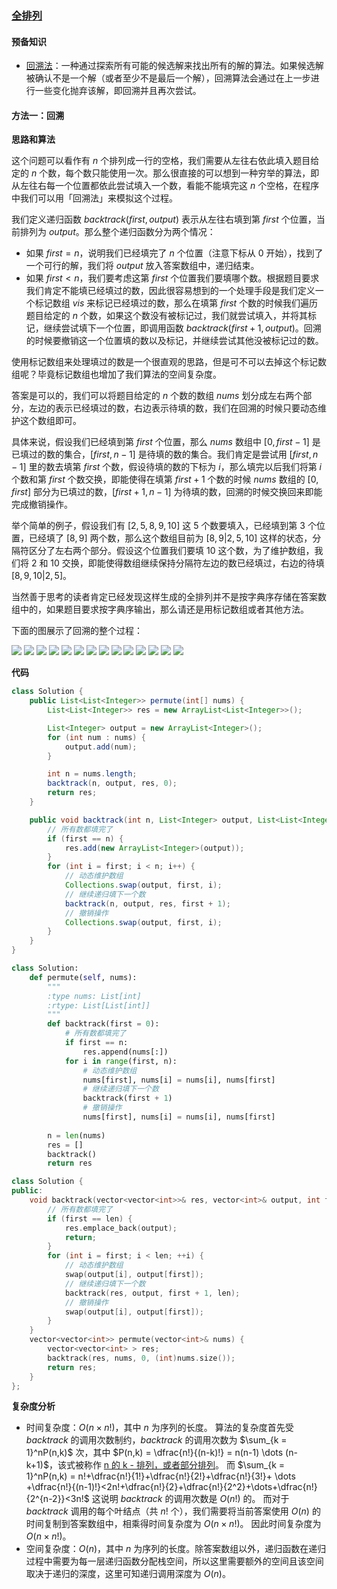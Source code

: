 ### [全排列](https://leetcode.cn/problems/permutations/solutions/218275/quan-pai-lie-by-leetcode-solution-2/)

#### 预备知识

- [回溯法](https://leetcode.cn/link/?target=https%3A%2F%2Fbaike.baidu.com%2Fitem%2F%E5%9B%9E%E6%BA%AF%E7%AE%97%E6%B3%95%2F9258495)：一种通过探索所有可能的候选解来找出所有的解的算法。如果候选解被确认不是一个解（或者至少不是最后一个解），回溯算法会通过在上一步进行一些变化抛弃该解，即回溯并且再次尝试。

#### 方法一：回溯

**思路和算法**

这个问题可以看作有 $n$ 个排列成一行的空格，我们需要从左往右依此填入题目给定的 $n$ 个数，每个数只能使用一次。那么很直接的可以想到一种穷举的算法，即从左往右每一个位置都依此尝试填入一个数，看能不能填完这 $n$ 个空格，在程序中我们可以用「回溯法」来模拟这个过程。

我们定义递归函数 $backtrack(first,output)$ 表示从左往右填到第 $first$ 个位置，当前排列为 $output$。那么整个递归函数分为两个情况：

- 如果 $first = n$，说明我们已经填完了 $n$ 个位置（注意下标从 $0$ 开始），找到了一个可行的解，我们将 $output$ 放入答案数组中，递归结束。
- 如果 $first < n$，我们要考虑这第 $first$ 个位置我们要填哪个数。根据题目要求我们肯定不能填已经填过的数，因此很容易想到的一个处理手段是我们定义一个标记数组 $vis$ 来标记已经填过的数，那么在填第 $first$ 个数的时候我们遍历题目给定的 $n$ 个数，如果这个数没有被标记过，我们就尝试填入，并将其标记，继续尝试填下一个位置，即调用函数 $backtrack(first+1,output)$。回溯的时候要撤销这一个位置填的数以及标记，并继续尝试其他没被标记过的数。

使用标记数组来处理填过的数是一个很直观的思路，但是可不可以去掉这个标记数组呢？毕竟标记数组也增加了我们算法的空间复杂度。

答案是可以的，我们可以将题目给定的 $n$ 个数的数组 $nums$ 划分成左右两个部分，左边的表示已经填过的数，右边表示待填的数，我们在回溯的时候只要动态维护这个数组即可。

具体来说，假设我们已经填到第 $first$ 个位置，那么 $nums$ 数组中 $[0,first-1]$ 是已填过的数的集合，$[first,n-1]$ 是待填的数的集合。我们肯定是尝试用 $[first,n-1]$ 里的数去填第 $first$ 个数，假设待填的数的下标为 $i$，那么填完以后我们将第 $i$ 个数和第 $first$ 个数交换，即能使得在填第 $first+1$ 个数的时候 $nums$ 数组的 $[0,first]$ 部分为已填过的数，$[first+1,n-1]$ 为待填的数，回溯的时候交换回来即能完成撤销操作。

举个简单的例子，假设我们有 $[2,5,8,9,10]$ 这 $5$ 个数要填入，已经填到第 $3$ 个位置，已经填了 $[8,9]$ 两个数，那么这个数组目前为 $[8,9 \vert 2,5,10]$ 这样的状态，分隔符区分了左右两个部分。假设这个位置我们要填 $10$ 这个数，为了维护数组，我们将 $2$ 和 $10$ 交换，即能使得数组继续保持分隔符左边的数已经填过，右边的待填 $[8,9,10 \vert 2,5]$。

当然善于思考的读者肯定已经发现这样生成的全排列并不是按字典序存储在答案数组中的，如果题目要求按字典序输出，那么请还是用标记数组或者其他方法。

下面的图展示了回溯的整个过程：

![](./assets/img/Solution0046_off_01.png)
![](./assets/img/Solution0046_off_02.png)
![](./assets/img/Solution0046_off_03.png)
![](./assets/img/Solution0046_off_04.png)
![](./assets/img/Solution0046_off_05.png)
![](./assets/img/Solution0046_off_06.png)
![](./assets/img/Solution0046_off_07.png)
![](./assets/img/Solution0046_off_08.png)
![](./assets/img/Solution0046_off_09.png)
![](./assets/img/Solution0046_off_10.png)
![](./assets/img/Solution0046_off_11.png)
![](./assets/img/Solution0046_off_12.png)
![](./assets/img/Solution0046_off_13.png)
![](./assets/img/Solution0046_off_14.PNG)

**代码**

```Java
class Solution {
    public List<List<Integer>> permute(int[] nums) {
        List<List<Integer>> res = new ArrayList<List<Integer>>();

        List<Integer> output = new ArrayList<Integer>();
        for (int num : nums) {
            output.add(num);
        }

        int n = nums.length;
        backtrack(n, output, res, 0);
        return res;
    }

    public void backtrack(int n, List<Integer> output, List<List<Integer>> res, int first) {
        // 所有数都填完了
        if (first == n) {
            res.add(new ArrayList<Integer>(output));
        }
        for (int i = first; i < n; i++) {
            // 动态维护数组
            Collections.swap(output, first, i);
            // 继续递归填下一个数
            backtrack(n, output, res, first + 1);
            // 撤销操作
            Collections.swap(output, first, i);
        }
    }
}
```

```Python
class Solution:
    def permute(self, nums):
        """
        :type nums: List[int]
        :rtype: List[List[int]]
        """
        def backtrack(first = 0):
            # 所有数都填完了
            if first == n:  
                res.append(nums[:])
            for i in range(first, n):
                # 动态维护数组
                nums[first], nums[i] = nums[i], nums[first]
                # 继续递归填下一个数
                backtrack(first + 1)
                # 撤销操作
                nums[first], nums[i] = nums[i], nums[first]
        
        n = len(nums)
        res = []
        backtrack()
        return res
```

```C++
class Solution {
public:
    void backtrack(vector<vector<int>>& res, vector<int>& output, int first, int len){
        // 所有数都填完了
        if (first == len) {
            res.emplace_back(output);
            return;
        }
        for (int i = first; i < len; ++i) {
            // 动态维护数组
            swap(output[i], output[first]);
            // 继续递归填下一个数
            backtrack(res, output, first + 1, len);
            // 撤销操作
            swap(output[i], output[first]);
        }
    }
    vector<vector<int>> permute(vector<int>& nums) {
        vector<vector<int> > res;
        backtrack(res, nums, 0, (int)nums.size());
        return res;
    }
};
```

**复杂度分析**

- 时间复杂度：$O(n \times n!)$，其中 $n$ 为序列的长度。
    算法的复杂度首先受 $backtrack$ 的调用次数制约，$backtrack$ 的调用次数为 $\sum_{k = 1}^nP(n,k)$ 次，其中 $P(n,k) = \dfrac{n!}{(n-k)!} = n(n-1) \dots (n-k+1)$，该式被称作 [n 的 k - 排列，或者部分排列](https://leetcode.cn/link/?target=https%3A%2F%2Fbaike.baidu.com%2Fitem%2F%E6%8E%92%E5%88%97%2F7804523)。
    而 $\sum_{k = 1}^nP(n,k) = n!+\dfrac{n!}{1!}+\dfrac{n!}{2!}+\dfrac{n!}{3!}+ \dots +\dfrac{n!}{(n-1)!}<2n!+\dfrac{n!}{2}+\dfrac{n!}{2^2}+\dots+\dfrac{n!}{2^{n-2}}<3n!$
    这说明 $backtrack$ 的调用次数是 $O(n!)$ 的。
    而对于 $backtrack$ 调用的每个叶结点（共 $n!$ 个），我们需要将当前答案使用 $O(n)$ 的时间复制到答案数组中，相乘得时间复杂度为 $O(n \times n!)$。
    因此时间复杂度为 $O(n \times n!)$。
- 空间复杂度：$O(n)$，其中 $n$ 为序列的长度。除答案数组以外，递归函数在递归过程中需要为每一层递归函数分配栈空间，所以这里需要额外的空间且该空间取决于递归的深度，这里可知递归调用深度为 $O(n)$。
